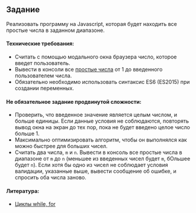 ## Задание

Реализовать программу на Javascript, которая будет находить все простые числа в заданном диапазоне.

#### Технические требования:
- Считать с помощью модального окна браузера число, которое введет пользователь. 
- Вывести в консоли все [простые числа](https://ru.wikipedia.org/wiki/%D0%9F%D1%80%D0%BE%D1%81%D1%82%D0%BE%D0%B5_%D1%87%D0%B8%D1%81%D0%BB%D0%BE) 
  от 1 до введенного пользователем числа.
- Обязательно необходимо использовать синтаксис ES6 (ES2015) при создании переменных.

#### Не обязательное задание продвинутой сложности:
- Проверить, что введенное значение является целым числом, и больше единицы. Если данные условия не соблюдаются, 
  повторять вывод окна на экран до тех пор, пока не будет введено целое число больше 1.
- Максимально оптимизировать алгоритм, чтобы он выполнялся как можно быстрее для больших чисел.
- Считать два числа, `m` и `n`. Вывести в консоль все простые числа в диапазоне от `m` до `n` 
  (меньшее из введенных чисел будет `m`, бОльшее будет `n`). Если хотя бы одно из чисел не соблюдает условия валидации, 
  указанные выше, вывести сообщение об ошибке, и спросить оба числа заново. 

#### Литература:
- [Циклы while, for](https://learn.javascript.ru/while-for)